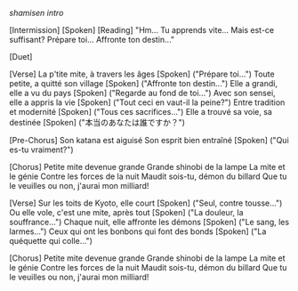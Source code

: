 *shamisen intro*

[Intermission] [Spoken] [Reading]
"Hm...
Tu apprends vite...
Mais est-ce suffisant?
Prépare toi...
Affronte ton destin..."

[Duet]

[Verse]
La p'tite mite, à travers les âges
[Spoken] ("Prépare toi...")
Toute petite, a quitté son village
[Spoken] ("Affronte ton destin...")
Elle a grandi, elle a vu du pays
[Spoken] ("Regarde au fond de toi...")
Avec son sensei, elle a appris la vie
[Spoken] ("Tout ceci en vaut-il la peine?")
Entre tradition et modernité
[Spoken] ("Tous ces sacrifices...")
Elle a trouvé sa voie, sa destinée
[Spoken] ("本当のあなたは誰ですか？")

[Pre-Chorus]
Son katana est aiguisé
Son esprit bien entraîné
[Spoken] ("Qui es-tu vraiment?")

[Chorus]
Petite mite devenue grande
Grande shinobi de la lampe
La mite et le génie
Contre les forces de la nuit
Maudit sois-tu, démon du billard
Que tu le veuilles ou non, j'aurai mon milliard!

[Verse]
Sur les toits de Kyoto, elle court
[Spoken] ("Seul, contre tousse...")
Ou elle vole, c'est une mite, après tout
[Spoken] ("La douleur, la souffrance...")
Chaque nuit, elle affronte les démons
[Spoken] ("Le sang, les larmes...")
Ceux qui ont les bonbons qui font des bonds
[Spoken] ("La quéquette qui colle...")

[Chorus]
Petite mite devenue grande
Grande shinobi de la lampe
La mite et le génie
Contre les forces de la nuit
Maudit sois-tu, démon du billard
Que tu le veuilles ou non, j'aurai mon milliard!